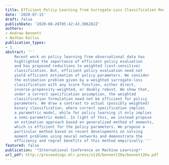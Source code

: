 ```yaml
---
title: Efficient Policy Learning from Surrogate-Loss Classification Reductions
date: '2020-07-15'
draft: false 
publishDate: '2020-08-26T05:42:43.306282Z'
authors:
- Andrew Bennett
- Nathan Kallus
publication_types:
- 1
abstract: '''
    Recent work on policy learning from observational data has
    highlighted the importance of efficient policy evaluation
    and has proposed reductions to weighted (cost-sensitive)
    classification. But, efficient policy evaluation need not
    yield efficient estimation of policy parameters. We consider
    the estimation problem given by a weighted surrogate-loss
    classification with any score function, either direct,
    inverse-propensity-weighted, or doubly robust. We show that,
    under a correct specification assumption, the weighted
    classification formulation need not be efficient for policy
    parameters. We draw a contrast to actual (possibly weighted)
    binary classification, where correct specification implies
    a parametric model, while for policy learning it only implies
    a semi-parametric model. In light of this, we instead propose
    an estimation approach based on generalized method of moments,
    which is efficient for the policy parameters. We propose a
    particular method based on recent developments on solving
    moment problems using neural networks and demonstrate the
    efficiency and regret benefits of this method empirically.'''
featured: false
publication: '*International Conference on Machine Learning*'
url_pdf: http://proceedings.mlr.press/v119/bennett20a/bennett20a.pdf
---
```


